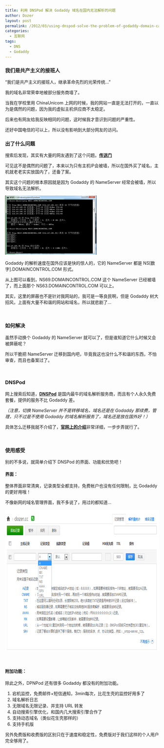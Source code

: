 ```yaml
---
title: 利用 DNSPod 解决 Godaddy 域名在国内无法解析的问题
author: Dozer
layout: post
permalink: /2012/03/using-dnspod-solve-the-problem-of-godaddy-domain-can-not-resolving-in-china.html
categories:
  - 互联网
tags:
  - DNS
  - Godaddy
---
```


### 我们是共产主义的接班人

“我们是共产主义的接班人，继承革命先烈的光荣传统…”

我的域名非常荣幸地被部分服务商墙了。

当我在学校里用 ChinaUnicom 上网的时候，我的网站一直是无法打开的，一直以为是偶然的问题，因为我的虚拟主机供应商不太稳定。

后来也有网友给我反映相同的问题，这时候我才意识到问题的严重性。

还好中国电信的可以上，所以没有影响到大部分网友的访问。

<!--more-->

### 出了什么问题

搜索后发现，其实有大量的网友遇到了这个问题。<a href="http://www.google.com/search?q=godaddy+域名+无法解析" target="_blank"><strong>传送门</strong></a>

可见这不是偶然的问题了，本来以为只有主机IP会被墙，所以在国外买了域名，主机就老老实实放国内了，还备了案。

其实这个问题的根本原因就是因为 Godaddy 的 NameServer 经常会被墙，所以导致域名无法解析。

[<img class="alignnone size-medium wp-image-689" title="ping" alt="ping" src="/uploads/2012/03/ping-300x193.png" width="300" height="193" />][1]

Godaddy 的解析速度在国外应该是快的惊人的，它的 NameServer 都是 NS[数字].DOMAINCONTROL.COM 形式。

从上图可以看到，NS69.DOMAINCONTROL.COM 这个 NameServer 已经被墙了，而上面那个 NS63.DOMAINCONTROL.COM 可以上。

其实，这里的屏蔽也不是针对我网站的，我可是一等良民啊，但是 Godaddy 树大招风，上面有大量不和谐的网站和域名，所以就悲剧了…

&nbsp;

### 如何解决

虽然手动换个 Godaddy 的 NameServer 就可以了，但是谁知道它什么时候又会被屏蔽呢？

所以干脆把 NameServer 迁移到国内吧，毕竟我这也没什么不和谐的东西，不怕审查，而且也备案过了。

&nbsp;

### DNSPod

网上搜索后知道，<a href="https://www.dnspod.cn/" target="_blank"><strong>DNSPod</strong></a> 是国内最牛的域名解析服务商，而且有个人永久免费套餐，提供的服务不比 Godaddy 差。

*（注意，切换 NameServer 并不是转移域名，域名还是在 Godaddy 那续费，管理，只不过是不使用 Godaddy 的域名解析服务了，域名还是放在国外好！）*

具体怎么迁移我就不介绍了，<a href="https://www.dnspod.cn/Support" target="_blank"><strong>官网上的介绍</strong></a>非常详细，一步步弄就行了。

&nbsp;

### 使用感受

别的不多说，就简单介绍下 DNSPod 的界面、功能和优势吧！

#### 界面：

整体界面非常清爽，记录类型全都支持，免费帐户也没有任何限制，比 Godaddy 的更好用哦！

不像新网的域名管理界面，我不多说了，用过的都知道…

[<img class="alignnone size-full wp-image-690" title="a" alt="a" src="/uploads/2012/03/a.png" width="790" height="463" />][2]

&nbsp;

#### 附加功能：

除此之外，DPNPod 还有很多 Godaddy 都没有的附加功能。

1.  宕机监控，免费邮件+短信通知，3min每次，比花生壳的监控好用多了
2.  域名解析日志
3.  无限域名无限记录、并支持 URL 转发
4.  自动搜索引擎优化，和国内几大搜索引擎合作了
5.  支持动态域名（类似花生壳那样的）
6.  支持手机版

另外免费版和收费版的区别只在于速度和稳定性，免费版对于我们这样的个人用户完全够用了。

 [1]: /uploads/2012/03/ping.png
 [2]: /uploads/2012/03/a.png
